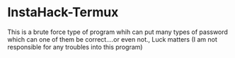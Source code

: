 # InstaHack-Termux
This is a brute force type of program whih can put many types of password which can one of them be correct....or even not., Luck matters (I am not responsible for any troubles into this program)
